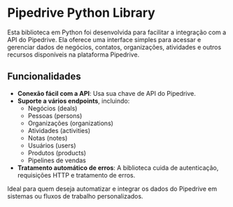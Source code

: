 # Pipedrive Python Library

Esta biblioteca em Python foi desenvolvida para facilitar a integração com a API do Pipedrive. Ela oferece uma interface simples para acessar e gerenciar dados de negócios, contatos, organizações, atividades e outros recursos disponíveis na plataforma Pipedrive.

## Funcionalidades

- **Conexão fácil com a API**: Usa sua chave de API do Pipedrive.
- **Suporte a vários endpoints**, incluindo:
  - Negócios (deals)
  - Pessoas (persons)
  - Organizações (organizations)
  - Atividades (activities)
  - Notas (notes)
  - Usuários (users)
  - Produtos (products)
  - Pipelines de vendas
- **Tratamento automático de erros**: A biblioteca cuida de autenticação, requisições HTTP e tratamento de erros.

Ideal para quem deseja automatizar e integrar os dados do Pipedrive em sistemas ou fluxos de trabalho personalizados.
